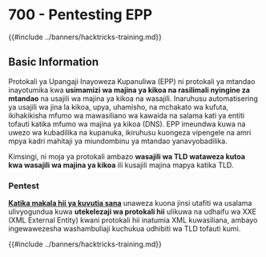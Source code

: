 # 700 - Pentesting EPP

{{#include ../banners/hacktricks-training.md}}

## Basic Information

Protokali ya Upangaji Inayoweza Kupanuliwa (EPP) ni protokali ya mtandao inayotumika kwa **usimamizi wa majina ya kikoa na rasilimali nyingine za mtandao** na usajili wa majina ya kikoa na wasajili. Inaruhusu automatisering ya usajili wa jina la kikoa, upya, uhamisho, na mchakato wa kufuta, ikihakikisha mfumo wa mawasiliano wa kawaida na salama kati ya entiti tofauti katika mfumo wa majina ya kikoa (DNS). EPP imeundwa kuwa na uwezo wa kubadilika na kupanuka, ikiruhusu kuongeza vipengele na amri mpya kadri mahitaji ya miundombinu ya mtandao yanavyobadilika.

Kimsingi, ni moja ya protokali ambazo **wasajili wa TLD wataweza kutoa kwa wasajili wa majina ya kikoa** ili kusajili majina mapya katika TLD.

### Pentest

[**Katika makala hii ya kuvutia sana**](https://hackcompute.com/hacking-epp-servers/) unaweza kuona jinsi utafiti wa usalama ulivyogundua kuwa **utekelezaji wa protokali hii** ulikuwa na udhaifu wa XXE (XML External Entity) kwani protokali hii inatumia XML kuwasiliana, ambayo ingewawezesha washambuliaji kuchukua udhibiti wa TLD tofauti kumi. 

{{#include ../banners/hacktricks-training.md}}
